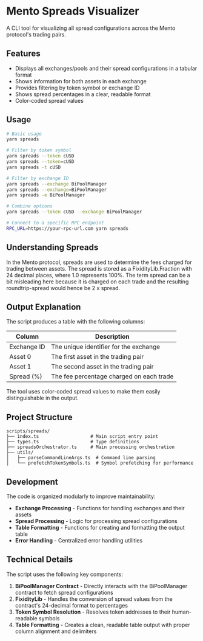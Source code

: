 # Mento Spreads Visualizer

A CLI tool for visualizing all spread configurations across the Mento protocol's trading pairs.

## Features

- Displays all exchanges/pools and their spread configurations in a tabular format
- Shows information for both assets in each exchange
- Provides filtering by token symbol or exchange ID
- Shows spread percentages in a clear, readable format
- Color-coded spread values

## Usage

```bash
# Basic usage
yarn spreads

# Filter by token symbol
yarn spreads --token cUSD
yarn spreads --token=cUSD
yarn spreads -t cUSD

# Filter by exchange ID
yarn spreads --exchange BiPoolManager
yarn spreads --exchange=BiPoolManager
yarn spreads -e BiPoolManager

# Combine options
yarn spreads --token cUSD --exchange BiPoolManager

# Connect to a specific RPC endpoint
RPC_URL=https://your-rpc-url.com yarn spreads
```

## Understanding Spreads

In the Mento protocol, spreads are used to determine the fees charged for trading between assets. The spread is stored as a FixidityLib.Fraction with 24 decimal places, where 1.0 represents 100%. The term spread can be a bit misleading here because it is charged on each trade and the resulting roundtrip-spread would hence be 2 x spread.

## Output Explanation

The script produces a table with the following columns:

| Column | Description |
|--------|-------------|
| Exchange ID | The unique identifier for the exchange |
| Asset 0 | The first asset in the trading pair |
| Asset 1 | The second asset in the trading pair |
| Spread (%) | The fee percentage charged on each trade |

The tool uses color-coded spread values to make them easily distinguishable in the output.

## Project Structure

```
scripts/spreads/
├── index.ts                   # Main script entry point
├── types.ts                   # Type definitions
├── spreadsOrchestrator.ts     # Main processing orchestration
├── utils/
│   ├── parseCommandLineArgs.ts  # Command line parsing
│   └── prefetchTokenSymbols.ts  # Symbol prefetching for performance
```

## Development

The code is organized modularly to improve maintainability:

- **Exchange Processing** - Functions for handling exchanges and their assets
- **Spread Processing** - Logic for processing spread configurations
- **Table Formatting** - Functions for creating and formatting the output table
- **Error Handling** - Centralized error handling utilities

## Technical Details

The script uses the following key components:

1. **BiPoolManager Contract** - Directly interacts with the BiPoolManager contract to fetch spread configurations
2. **FixidityLib** - Handles the conversion of spread values from the contract's 24-decimal format to percentages
3. **Token Symbol Resolution** - Resolves token addresses to their human-readable symbols
4. **Table Formatting** - Creates a clean, readable table output with proper column alignment and delimiters 